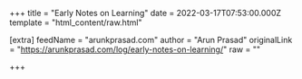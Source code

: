 
+++
title = "Early Notes on Learning"
date = 2022-03-17T07:53:00.000Z
template = "html_content/raw.html"

[extra]
feedName = "arunkprasad.com"
author = "Arun Prasad"
originalLink = "https://arunkprasad.com/log/early-notes-on-learning/"
raw = ""

+++

